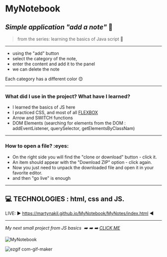  <h1> MyNotebook </h1>

 
*<h2>Simple application  "add a note"* :blue_book:</h2>
>from the series: learning the basics of Java script  :muscle:

----


* using the "add" button
* select the category of the note,
* enter the content and add it to the panel
* we can delete the note

Each category has a different color :blush:

-------

<h3>What did I use in the project? What have I learned?</h3>

* I learned the basics of JS here
* I practiced CSS, and most of all [FLEXBOX](https://developer.mozilla.org/en-US/docs/Web/CSS/CSS_Flexible_Box_Layout/Basic_Concepts_of_Flexbox)
* Arrow and SWITCH functions
* DOM Elements (searching for elements from the DOM : addEventListener, querySelector, getElementsByClassNam)



-----
<h3>How to open a file? :eyes: </h3>

* On the right side you will find the "clone or download" button - click it.
* An item should appear with the "Download ZIP" option - click again.
* Now you just need to unpack the downloaded file and open it in your favorite editor.
* and then "go live" is enough

-----



:computer: TECHNOLOGIES : html, css and JS.
------

LIVE:    :arrow_forward:   https://martynakil.github.io/MyNotebook/MyNotes/index.html     :arrow_backward:

------
*My next small project from JS basics  :arrow_right: :arrow_right: :arrow_right: [CLICK ME ](https://github.com/martynakil/STONE-PAPER-SCISSORS-GAME)*



![MyNotebook](https://user-images.githubusercontent.com/59742201/104838578-15563800-58bc-11eb-98a7-b28dbb571a83.png)




![ezgif com-gif-maker](https://user-images.githubusercontent.com/59742201/106279277-737c0700-623c-11eb-91b1-81619e8c807e.gif)
